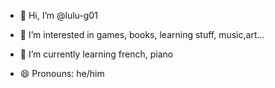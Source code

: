 - 👋 Hi, I’m @lulu-g01
- 👀 I’m interested in games, books, learning stuff, music,art...
- 🌱 I’m currently learning french, piano


- 😄 Pronouns: he/him


<!---
lulu-g01/lulu-g01 is a ✨ special ✨ repository because its `README.md` (this file) appears on your GitHub profile.
You can click the Preview link to take a look at your changes.
--->
